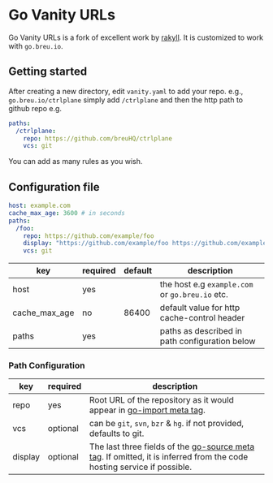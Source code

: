 # Go Vanity URLs

Go Vanity URLs is a fork of excellent work by [rakyll](https://github.com/rakyll). It is customized to work with `go.breu.io`.

## Getting started

After creating a new directory, edit `vanity.yaml` to add your repo. e.g., `go.breu.io/ctrlplane` simply add `/ctrlplane` and then the http path to github repo e.g.

```yaml
paths:
  /ctrlplane:
    repo: https://github.com/breuHQ/ctrlplane
    vcs: git
```

You can add as many rules as you wish.

## Configuration file

```yaml
host: example.com
cache_max_age: 3600 # in seconds
paths:
  /foo:
    repo: https://github.com/example/foo
    display: "https://github.com/example/foo https://github.com/example/foo/tree/master{/dir} https://github.com/example/foo/blob/master{/dir}/{file}#L{line}"
    vcs: git
```

| key           | required | default | description                                     |
| ------------- | -------- | ------- | ----------------------------------------------- |
| host          | yes      |         | the host e.g `example.com` or `go.breu.io` etc. |
| cache_max_age | no       | 86400   | default value for http cache-control header     |
| paths         | yes      |         | paths as described in path configuration below  |

### Path Configuration

| key     | required | description                                                                                                                                                                     |
| ------- | -------- | ------------------------------------------------------------------------------------------------------------------------------------------------------------------------------- |
| repo    | yes      | Root URL of the repository as it would appear in [go-import meta tag](https://golang.org/cmd/go/#hdr-Remote_import_paths).                                                       |
| vcs     | optional | can be `git`, `svn`, `bzr` & `hg`. if not provided, defaults to git.                                                                                                            |
| display | optional | The last three fields of the [go-source meta tag](https://github.com/golang/gddo/wiki/Source-Code-Links). If omitted, it is inferred from the code hosting service if possible. |
